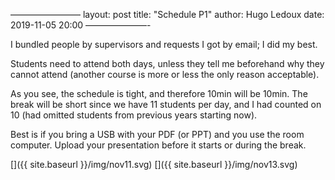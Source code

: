————————
layout: post
title:  "Schedule P1"
author: Hugo Ledoux
date:   2019-11-05 20:00
———————-

I bundled people by supervisors and requests I got by email; I did my best.

Students need to attend both days, unless they tell me beforehand why they cannot attend (another course is more or less the only reason acceptable).

As you see, the schedule is tight, and therefore 10min will be 10min. The break will be short since we have 11 students per day, and I had counted on 10 (had omitted students from previous years starting now).

Best is if you bring a USB with your PDF (or PPT) and you use the room computer. Upload your presentation before it starts or during the break.


[]({{ site.baseurl }}/img/nov11.svg)
[]({{ site.baseurl }}/img/nov13.svg)